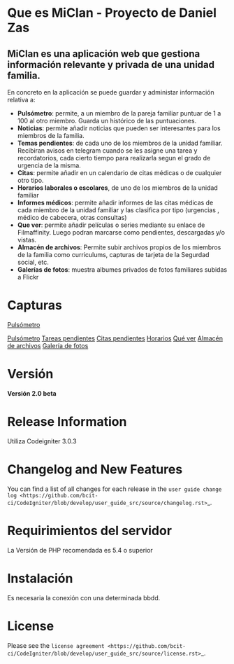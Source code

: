 Que es MiClan - Proyecto de Daniel Zas
==========
MiClan es una aplicación web que gestiona información relevante y privada de una unidad familia.
--------------------


En concreto en la aplicación se puede guardar y administar información relativa a:

* **Pulsómetro**: permite, a un miembro de la pareja familiar puntuar de 1 a 100 al otro miembro. Guarda un histórico de las puntuaciones.
* **Noticias**: permite añadir noticias que pueden ser interesantes para los miembros de la familia.
* **Temas pendientes**: de cada uno de los miembros de la unidad familiar. Recibiran avisos en telegram cuando se les asigne una tarea y recordatorios, cada cierto tiempo para realizarla segun el grado de urgencia de la misma.
* **Citas**: permite añadir en un calendario de citas médicas o de cualquier otro tipo.
* **Horarios laborales o escolares**, de uno de los miembros de la unidad familiar
* **Informes médicos**: permite añadir informes de las citas médicas de cada miembro de la unidad familiar y las clasifica por tipo (urgencias , médico de cabecera, otras consultas)
* **Que ver**: permite añadir películas o series mediante su enlace de Filmaffinity. Luego podran marcarse como pendientes, descargadas y/o vistas.
* **Almacén de archivos**: Permite subir archivos propios de los miembros de la familia como curriculums, capturas de tarjeta de la Segurdad social, etc.
* **Galerías de fotos**: muestra albumes privados de fotos familiares subidas a Flickr



Capturas
==========

<a target="_blank" href="https://imgur.com/a/BOYjF"> Pulsómetro</a>

<a target="_blank" href="https://imgur.com/a/BOYjF"> Pulsómetro</a>
<a target="_blank" href="https://imgur.com/a/bBxeP"> Tareas pendientes</a>
<a target="_blank" href="https://imgur.com/a/KhD6L"> Citas pendientes</a>
<a target="_blank" href="https://imgur.com/a/5TtYZ"> Horarios</a>
<a target="_blank" href="https://imgur.com/a/ukMXo"> Qué ver</a>
<a target="_blank" href="https://imgur.com/a/3X2rr"> Almacén de archivos</a>
<a target="_blank" href="https://imgur.com/a/93Y62"> Galería de fotos</a>






Versión
==========


**Versión 2.0 beta**


Release Information
==========


Utiliza Codeigniter 3.0.3 

Changelog and New Features
==========


You can find a list of all changes for each release in the `user
guide change log <https://github.com/bcit-ci/CodeIgniter/blob/develop/user_guide_src/source/changelog.rst>`_.


Requirimientos del servidor
==========


La Versión de PHP recomendada es 5.4 o superior


Instalación
==========

Es necesaria la conexión con una determinada bbdd. 



License
==========


Please see the `license
agreement <https://github.com/bcit-ci/CodeIgniter/blob/develop/user_guide_src/source/license.rst>`_.


